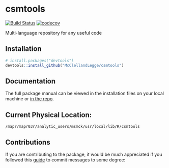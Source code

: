 # csmtools

[![Build Status](https://travis-ci.org/McClellandLegge/csmtools.svg?branch=master)](https://travis-ci.com/McClellandLegge/csmtools) [![codecov](https://codecov.io/gh/McClellandLegge/csmtools/branch/master/graph/badge.svg)](https://codecov.io/gh/McClellandLegge/csmtools)


Multi-language repository for any useful code

## Installation

```R
# install.packages("devtools")
devtools::install_github("McClellandLegge/csmtools")
```

## Documentation

The full package manual can be viewed in the installation files on your local machine or [in the repo](inst/csmtools.pdf).

## Current Physical Location:

`/mapr/mapr03r/analytic_users/msmck/usr/local/lib/R/csmtools`

## Contributions

If you are contributing to the package, it would be much appreciated if you followed this [guide](https://github.com/slashsBin/styleguide-git-commit-message) to commit messages to some degree:

